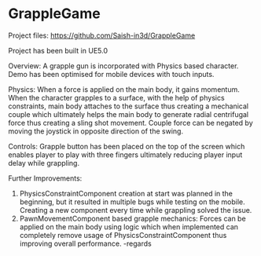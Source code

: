 # GrappleGame

Project files: https://github.com/Saish-in3d/GrappleGame

Project has been built in UE5.0


Overview: A grapple gun is incorporated with Physics based character. Demo has been optimised for
mobile devices with touch inputs.


Physics: When a force is applied on the main body, it gains momentum. When the character grapples
to a surface, with the help of physics constraints, main body attaches to the surface thus creating a
mechanical couple which ultimately helps the main body to generate radial centrifugal force thus
creating a sling shot movement. Couple force can be negated by moving the joystick in opposite
direction of the swing.


Controls: Grapple button has been placed on the top of the screen which enables player to play with
three fingers ultimately reducing player input delay while grappling.


Further Improvements:

1. PhysicsConstraintComponent creation at start was planned in the beginning, but it resulted in
multiple bugs while testing on the mobile. Creating a new component every time while
grappling solved the issue.
3. PawnMovementComponent based grapple mechanics: Forces can be applied on the main
body using logic which when implemented can completely remove usage of
PhysicsConstraintComponent thus improving overall performance.
-regards
